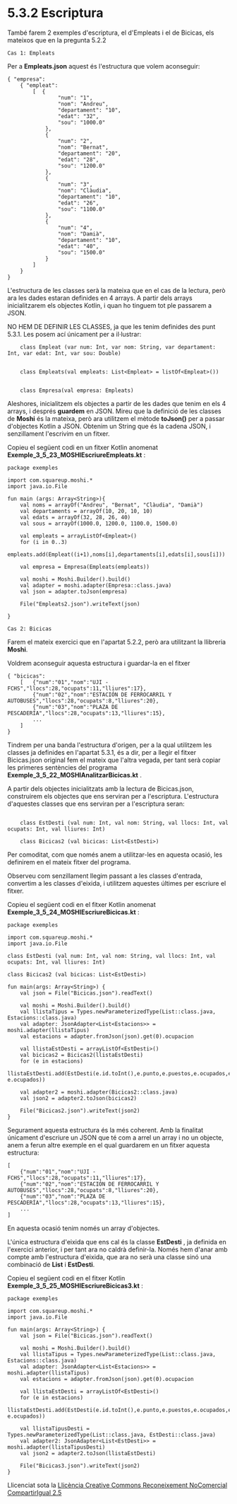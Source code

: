 # 5.3.2 Escriptura

També farem 2 exemples d'escriptura, el d'Empleats i el de Bicicas, els
mateixos que en la pregunta 5.2.2

```Cas 1: Empleats```

Per a **Empleats.json** aquest és l'estructura que volem aconseguir:
```
{ "empresa":  
    { "empleat":  
        [  {  
                "num": "1",  
                "nom": "Andreu",  
                "departament": "10",  
                "edat": "32",  
                "sou": "1000.0"  
            },  
            {  
                "num": "2",  
                "nom": "Bernat",  
                "departament": "20",  
                "edat": "28",  
                "sou": "1200.0"  
            },  
            {  
                "num": "3",  
                "nom": "Clàudia",  
                "departament": "10",  
                "edat": "26",  
                "sou": "1100.0"  
            },  
            {  
                "num": "4",  
                "nom": "Damià",  
                "departament": "10",  
                "edat": "40",  
                "sou": "1500.0"  
            }  
        ]  
    }  
}
```
L'estructura de les classes serà la mateixa que en el cas de la lectura, però
ara les dades estaran definides en 4 arrays. A partir dels arrays
inicialitzarem els objectes Kotlin, i quan ho tinguem tot ple passarem a JSON.

NO HEM DE DEFINIR LES CLASSES, ja que les tenim definides des punt 5.3.1. Les
posem ací únicament per a il·lustrar:

```    
    class Empleat (var num: Int, var nom: String, var departament: Int, var edat: Int, var sou: Double)
    
    
    class Empleats(val empleats: List<Empleat> = listOf<Empleat>())
    
    
    class Empresa(val empresa: Empleats)

```
Aleshores, inicialitzem els objectes a partir de les dades que tenim en els 4
arrays, i després **guardem** en JSON. Mireu que la definició de les classes
de **Moshi** és la mateixa, però ara utilitzem el mètode **toJson()** per a
passar d'objectes Kotlin a JSON. Obtenim un String que és la cadena JSON, i
senzillament l'escrivim en un fitxer.

Copieu el següent codi en un fitxer Kotlin anomenat
**Exemple_3_5_23_MOSHIEscriureEmpleats.kt** :

    
    
    package exemples
    
    import com.squareup.moshi.*
    import java.io.File
    
    fun main (args: Array<String>){
        val noms = arrayOf("Andreu", "Bernat", "Clàudia", "Damià")
        val departaments = arrayOf(10, 20, 10, 10)
        val edats = arrayOf(32, 28, 26, 40)
        val sous = arrayOf(1000.0, 1200.0, 1100.0, 1500.0)
    
        val empleats = arrayListOf<Empleat>()
        for (i in 0..3)
            empleats.add(Empleat((i+1),noms[i],departaments[i],edats[i],sous[i]))
    
        val empresa = Empresa(Empleats(empleats))
    
        val moshi = Moshi.Builder().build()
        val adapter = moshi.adapter(Empresa::class.java)
        val json = adapter.toJson(empresa)
    
        File("Empleats2.json").writeText(json)
    
    }

```Cas 2: Bicicas```

Farem el mateix exercici que en l'apartat 5.2.2, però ara utilitzant la
llibreria **Moshi**.

Voldrem aconseguir aquesta estructura i guardar-la en el fitxer
```
{ "bicicas":  
    [   {"num":"01","nom":"UJI - FCHS","llocs":28,"ocupats":11,"lliures":17},  
        {"num":"02","nom":"ESTACIÓN DE FERROCARRIL Y AUTOBUSES","llocs":28,"ocupats":8,"lliures":20},  
        {"num":"03","nom":"PLAZA DE PESCADERÍA","llocs":28,"ocupats":13,"lliures":15},  
        ...  
    ]  
}
```
Tindrem per una banda l'estructura d'origen, per a la qual utilitzem les
classes ja definides en l'apartat 5.3.1, és a dir, per a llegir el fitxer
Bicicas.json original fem el mateix que l'altra vegada, per tant serà copiar
les primeres sentències del programa
**Exemple_3_5_22_MOSHIAnalitzarBicicas.kt** .

A partir dels objectes inicialitzats amb la lectura de Bicicas.json,
construirem els objectes que ens serviran per a l'escriptura. L'estructura
d'aquestes classes que ens serviran per a l'escriptura seran:

```    
    
    class EstDesti (val num: Int, val nom: String, val llocs: Int, val ocupats: Int, val lliures: Int)
    
    class Bicicas2 (val bicicas: List<EstDesti>)
```
Per comoditat, com que només anem a utilitzar-les en aquesta ocasió, les
definirem en el mateix fitxer del programa.

Observeu com senzillament llegim passant a les classes d'entrada, convertim a
les classes d'eixida, i utilitzem aquestes últimes per escriure el fitxer.

Copieu el següent codi en el fitxer Kotlin anomenat
**Exemple_3_5_24_MOSHIEscriureBicicas.kt** :

    
    
    package exemples
    
    import com.squareup.moshi.*
    import java.io.File
    
    class EstDesti (val num: Int, val nom: String, val llocs: Int, val ocupats: Int, val lliures: Int)
    
    class Bicicas2 (val bicicas: List<EstDesti>)
    
    fun main(args: Array<String>) {
        val json = File("Bicicas.json").readText()
    
        val moshi = Moshi.Builder().build()
        val llistaTipus = Types.newParameterizedType(List::class.java, Estacions::class.java)
        val adapter: JsonAdapter<List<Estacions>> = moshi.adapter(llistaTipus)
        val estacions = adapter.fromJson(json).get(0).ocupacion
    
        val llistaEstDesti = arrayListOf<EstDesti>()
        val bicicas2 = Bicicas2(llistaEstDesti)
        for (e in estacions)
            llistaEstDesti.add(EstDesti(e.id.toInt(),e.punto,e.puestos,e.ocupados,e.puestos-e.ocupados))
    
        val adapter2 = moshi.adapter(Bicicas2::class.java)
        val json2 = adapter2.toJson(bicicas2)
    
        File("Bicicas2.json").writeText(json2)
    }

Segurament aquesta estructura és la més coherent. Amb la finalitat únicament
d'escriure un JSON que té com a arrel un array i no un objecte, anem a ferun
altre exemple en el qual guardarem en un fitxer aquesta estructura:
```
[  
    {"num":"01","nom":"UJI - FCHS","llocs":28,"ocupats":11,"lliures":17},  
    {"num":"02","nom":"ESTACIÓN DE FERROCARRIL Y AUTOBUSES","llocs":28,"ocupats":8,"lliures":20},  
    {"num":"03","nom":"PLAZA DE PESCADERÍA","llocs":28,"ocupats":13,"lliures":15},  
    ...  
]
```
En aquesta ocasió tenim només un array d'objectes.

L'única estructura d'eixida que ens cal és la classe **EstDesti** , ja
definida en l'exercici anterior, i per tant ara no caldrà definir-la. Només
hem d'anar amb compte amb l'estructura d'eixida, que ara no serà una classe
sinó una combinació de **List** i **EstDesti**.

Copieu el següent codi en el fitxer Kotlin
**Exemple_3_5_25_MOSHIEscriureBicicas3.kt** :

    
    
    package exemples
    
    import com.squareup.moshi.*
    import java.io.File
    
    fun main(args: Array<String>) {
        val json = File("Bicicas.json").readText()
    
        val moshi = Moshi.Builder().build()
        val llistaTipus = Types.newParameterizedType(List::class.java, Estacions::class.java)
        val adapter: JsonAdapter<List<Estacions>> = moshi.adapter(llistaTipus)
        val estacions = adapter.fromJson(json).get(0).ocupacion
    
        val llistaEstDesti = arrayListOf<EstDesti>()
        for (e in estacions)
            llistaEstDesti.add(EstDesti(e.id.toInt(),e.punto,e.puestos,e.ocupados,e.puestos-e.ocupados))
    
        val llistaTipusDesti = Types.newParameterizedType(List::class.java, EstDesti::class.java)
        val adapter2: JsonAdapter<List<EstDesti>> = moshi.adapter(llistaTipusDesti)
        val json2 = adapter2.toJson(llistaEstDesti)
    
        File("Bicicas3.json").writeText(json2)
    }


Llicenciat sota la  [Llicència Creative Commons Reconeixement NoComercial
CompartirIgual 2.5](http://creativecommons.org/licenses/by-nc-sa/2.5/)

